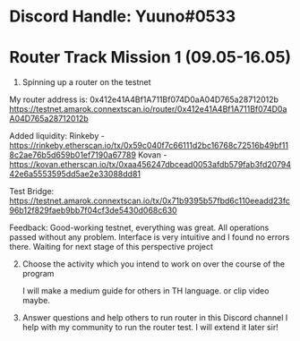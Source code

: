 # Discord Handle: Yuuno#0533

# Router Track Mission 1 (09.05-16.05)


1. Spinning up a router on the testnet

My router address is: 0x412e41A4Bf1A711Bf074D0aA04D765a28712012b
                      https://testnet.amarok.connextscan.io/router/0x412e41A4Bf1A711Bf074D0aA04D765a28712012b

Added liquidity: Rinkeby - https://rinkeby.etherscan.io/tx/0x59c040f7c66111d2bc16768c72516b49bf118c2ae76b5d659b01ef7190a67789
                 Kovan -   https://kovan.etherscan.io/tx/0xaa456247dbcead0053afdb579fab3fd2079442e6a5553595dd5ae2e33088dd81
                           

Test Bridge:     https://testnet.amarok.connextscan.io/tx/0x71b9395b57fbd6c110eeadd23fc96b12f829faeb9bb7f04cf3de5430d068c630



Feedback: Good-working testnet, everything was great. All operations passed without any problem. Interface is very intuitive and I found no errors there. Waiting for next stage of this perspective project


2. Choose the activity which you intend to work on over the course of the program

    I will make a medium guide for others in TH language. or clip video maybe.


3. Answer questions and help others to run router in this Discord channel
    I help with my community to run the router test. I will extend it later sir!  


                 

